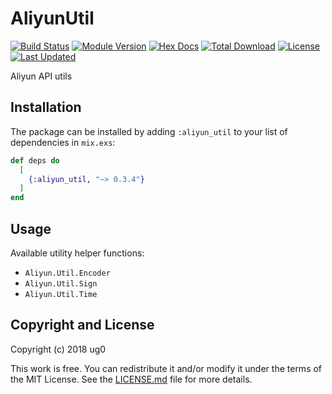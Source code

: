 # AliyunUtil

[![Build Status](https://travis-ci.org/ug0/aliyun_util.svg?branch=master)](https://travis-ci.org/ug0/aliyun_util)
[![Module Version](https://img.shields.io/hexpm/v/aliyun_util.svg)](https://hex.pm/packages/aliyun_util)
[![Hex Docs](https://img.shields.io/badge/hex-docs-lightgreen.svg)](https://hexdocs.pm/aliyun_util/)
[![Total Download](https://img.shields.io/hexpm/dt/aliyun_util.svg)](https://hex.pm/packages/aliyun_util)
[![License](https://img.shields.io/hexpm/l/aliyun_util.svg)](https://github.com/ug0/aliyun_util/blob/master/LICENSE.md)
[![Last Updated](https://img.shields.io/github/last-commit/ug0/aliyun_util.svg)](https://github.com/ug0/aliyun_util/commits/master)

Aliyun API utils

## Installation

The package can be installed by adding `:aliyun_util` to your list of
dependencies in `mix.exs`:

```elixir
def deps do
  [
    {:aliyun_util, "~> 0.3.4"}
  ]
end
```

## Usage

Available utility helper functions:

* `Aliyun.Util.Encoder`
* `Aliyun.Util.Sign`
* `Aliyun.Util.Time`

## Copyright and License

Copyright (c) 2018 ug0

This work is free. You can redistribute it and/or modify it under the
terms of the MIT License. See the [LICENSE.md](./LICENSE.md) file for more details.
